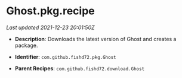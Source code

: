 # Ghost.pkg.recipe

_Last updated 2021-12-23 20:01:50Z_

- **Description**: Downloads the latest version of Ghost and creates a package.

- **Identifier**: `com.github.fishd72.pkg.Ghost`

- **Parent Recipes**: `com.github.fishd72.download.Ghost`
